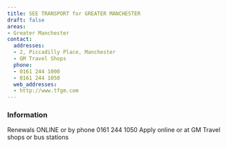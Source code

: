 ```yaml
---
title: SEE TRANSPORT for GREATER MANCHESTER
draft: false
areas:
- Greater Manchester
contact:
  addresses:
  - 2, Piccadilly Place, Manchester
  - GM Travel Shops
  phone:
  - 0161 244 1000
  - 0161 244 1050
  web_addresses:
  - http://www.tfgm.com
---
```


### Information
Renewals ONLINE or by phone 0161 244 1050
Apply online or at GM Travel shops or bus stations

